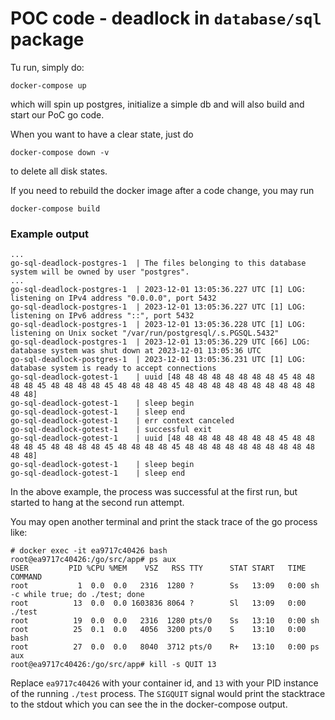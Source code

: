 # POC code - deadlock in `database/sql` package

Tu run, simply do: 
```
docker-compose up
```
which will spin up postgres, initialize a simple db and will also build and start our PoC go code.

When you want to have a clear state, just do 
```
docker-compose down -v
```
to delete all disk states.

If you need to rebuild the docker image after a code change, you may run 
```
docker-compose build
```

### Example output

```
...
go-sql-deadlock-postgres-1  | The files belonging to this database system will be owned by user "postgres".
...
go-sql-deadlock-postgres-1  | 2023-12-01 13:05:36.227 UTC [1] LOG:  listening on IPv4 address "0.0.0.0", port 5432
go-sql-deadlock-postgres-1  | 2023-12-01 13:05:36.227 UTC [1] LOG:  listening on IPv6 address "::", port 5432
go-sql-deadlock-postgres-1  | 2023-12-01 13:05:36.228 UTC [1] LOG:  listening on Unix socket "/var/run/postgresql/.s.PGSQL.5432"
go-sql-deadlock-postgres-1  | 2023-12-01 13:05:36.229 UTC [66] LOG:  database system was shut down at 2023-12-01 13:05:36 UTC
go-sql-deadlock-postgres-1  | 2023-12-01 13:05:36.231 UTC [1] LOG:  database system is ready to accept connections
go-sql-deadlock-gotest-1    | uuid [48 48 48 48 48 48 48 48 45 48 48 48 48 45 48 48 48 48 45 48 48 48 48 45 48 48 48 48 48 48 48 48 48 48 48 48]
go-sql-deadlock-gotest-1    | sleep begin
go-sql-deadlock-gotest-1    | sleep end
go-sql-deadlock-gotest-1    | err context canceled
go-sql-deadlock-gotest-1    | successful exit
go-sql-deadlock-gotest-1    | uuid [48 48 48 48 48 48 48 48 45 48 48 48 48 45 48 48 48 48 45 48 48 48 48 45 48 48 48 48 48 48 48 48 48 48 48 48]
go-sql-deadlock-gotest-1    | sleep begin
go-sql-deadlock-gotest-1    | sleep end
```

In the above example, the process was successful at the first run, but started to hang at the second run attempt. 

You may open another terminal and print the stack trace of the go process like: 
```
# docker exec -it ea9717c40426 bash
root@ea9717c40426:/go/src/app# ps aux
USER         PID %CPU %MEM    VSZ   RSS TTY      STAT START   TIME COMMAND
root           1  0.0  0.0   2316  1280 ?        Ss   13:09   0:00 sh -c while true; do ./test; done
root          13  0.0  0.0 1603836 8064 ?        Sl   13:09   0:00 ./test
root          19  0.0  0.0   2316  1280 pts/0    Ss   13:10   0:00 sh
root          25  0.1  0.0   4056  3200 pts/0    S    13:10   0:00 bash
root          27  0.0  0.0   8040  3712 pts/0    R+   13:10   0:00 ps aux
root@ea9717c40426:/go/src/app# kill -s QUIT 13
```
Replace `ea9717c40426` with your container id, and `13` with your PID instance of the running `./test` process. The `SIGQUIT` signal would print the stacktrace to the stdout which you can see the in the docker-compose output. 
